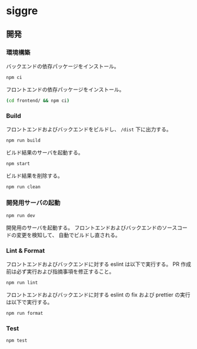 # siggre

## 開発

### 環境構築

バックエンドの依存パッケージをインストール。

```bash
npm ci
```

フロントエンドの依存パッケージをインストール。

```bash
(cd frontend/ && npm ci)
```

### Build

フロントエンドおよびバックエンドをビルドし、
`/dist` 下に出力する。

```bash
npm run build
```

ビルド結果のサーバを起動する。

```bash
npm start
```

ビルド結果を削除する。

```bash
npm run clean
```

### 開発用サーバの起動

```bash
npm run dev
```

開発用のサーバを起動する。
フロントエンドおよびバックエンドのソースコードの変更を検知して、
自動でビルドし直される。

### Lint & Format

フロントエンドおよびバックエンドに対する eslint は以下で実行する。
PR 作成前は必ず実行および指摘事項を修正すること。

```bash
npm run lint
```

フロントエンドおよびバックエンドに対する
eslint の fix および prettier の実行は以下で実行する。

```bash
npm run format
```

### Test

```bash
npm test
```
